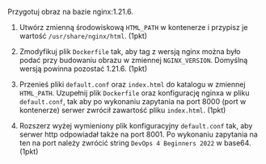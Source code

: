 Przygotuj obraz na bazie nginx:1.21.6.

1. Utwórz zmienną środowiskową `HTML_PATH` w kontenerze i przypisz je wartość `/usr/share/nginx/html`. (1pkt)

2. Zmodyfikuj plik `Dockerfile` tak, aby tag z wersją nginx można było podać przy budowaniu obrazu w zmiennej `NGINX_VERSION`. Domyślną wersją powinna pozostać 1.21.6. (1pkt)

3. Przenieś pliki `default.conf` oraz `index.html` do katalogu w zmiennej `HTML_PATH`. Uzupełnij plik `Dockerfile` oraz konfigurację nginxa w pliku `default.conf`, tak aby po wykonaniu zapytania na port 8000 (port w kontenerze) serwer zwrócił zawartość pliku `index.html`. (1pkt)

4. Rozszerz wyżej wymieniony plik konfiguracyjny `default.conf` tak, aby serwer http odpowiadał także na port 8001. 
Po wykonaniu zapytania na ten na port należy zwrócić string `DevOps 4 Beginners 2022` w base64. (1pkt)
